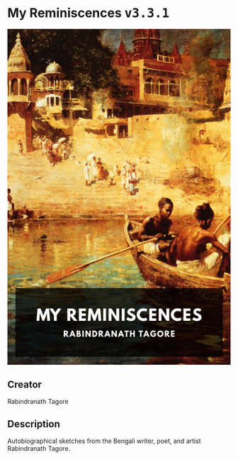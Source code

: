 
# My Reminiscences <kbd>v3.3.1</kbd>

<center>
  <img src="./cover-1024.jpg"/>
</center>

## Creator
Rabindranath Tagore

## Description
Autobiographical sketches from the Bengali writer, poet, and artist Rabindranath Tagore.
